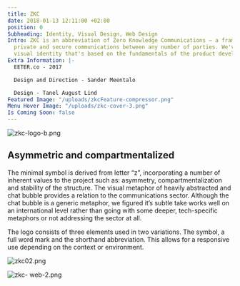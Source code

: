 ```yaml
---
title: ZKC
date: 2018-01-13 12:11:00 +02:00
position: 0
Subheading: Identity, Visual Design, Web Design
Intro: ZKC is an abbreviation of Zero Knowledge Communications – a framework to enable
  private and secure communications between any number of parties. We've created a
  visual identity that's based on the fundamentals of the product development.
Extra Information: |-
  EETER.co - 2017

  Design and Direction - Sander Meentalo

  Design - Tanel August Lind
Featured Image: "/uploads/zkcFeature-compressor.png"
Menu Hover Image: "/uploads/zkc-cover-3.png"
Is Coming Soon: false
---
```


![zkc-logo-b.png](/uploads/zkc-logo-b.png)
<br>

## Asymmetric and compartmentalized

The minimal symbol is derived from letter “z”, incorporating a number of inherent values to the project such as: asymmetry, compartmentalization and stability of the structure. The visual metaphor of heavily abstracted and chat bubble provides a relation to the communications sector. Although the chat bubble is a generic metaphor, we figured it’s subtle take works well on an international level rather than going with some deeper, tech-specific metaphors or not addressing the sector at all.

The logo consists of three elements used in two variations. The symbol, a full word mark and the shorthand abbreviation. This allows for a responsive use depending on the context or environment.

![zkc02.png](/uploads/zkc02.png)

![zkc- web-2.png](/uploads/zkc-%20web-2.png)
<br>